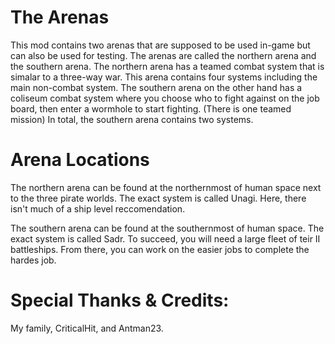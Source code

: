 # The Arenas
This mod contains two arenas that are supposed to be used in-game but can also be used for testing. The arenas are called the northern arena and the southern arena. The northern arena has a teamed combat system that is simalar to a three-way war. This arena contains four systems including the main non-combat system. The southern arena on the other hand has a coliseum combat system where you choose who to fight against on the job board, then enter a wormhole to start fighting. (There is one teamed mission) In total, the southern arena contains two systems.

# Arena Locations
The northern arena can be found at the northernmost of human space next to the three pirate worlds. The exact system is called Unagi. Here, there isn't much of a ship level reccomendation.

The southern arena can be found at the southernmost of human space. The exact system is called Sadr. To succeed, you will need a large fleet of teir II battleships. From there, you can work on the easier jobs to complete the hardes job. 

# Special Thanks & Credits:
My family,
CriticalHit, and
Antman23.
